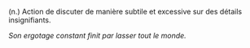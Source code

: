 (n.) Action de discuter de manière subtile et excessive sur des détails insignifiants.

*Son ergotage constant finit par lasser tout le monde.*